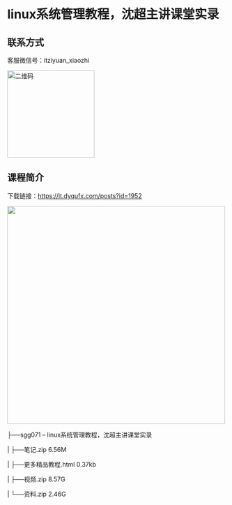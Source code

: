 # linux系统管理教程，沈超主讲课堂实录

## 联系方式

客服微信号：itziyuan_xiaozhi

<img src="https://ziyuanyun.oss-cn-guangzhou.aliyuncs.com/common/20240614073449/666b82192834a.jpg" width="200" height="200" alt="二维码">

## 课程简介

下载链接：https://it.dyqufx.com/posts?id=1952

<img src="https://ziyuanyun.oss-cn-guangzhou.aliyuncs.com/yun/20240515183612/6644901cd008e.jpg" width="500" alt="">

  ├──sgg071 &#8211; linux系统管理教程，沈超主讲课堂实录

 | ├──笔记.zip 6.56M

 | ├──更多精品教程.html 0.37kb

 | ├──视频.zip 8.57G

 | └──资料.zip 2.46G

  
